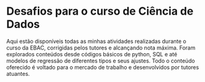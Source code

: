# Desafios para o curso de Ciência de Dados

Aqui estão disponíveis todas as minhas atividades realizadas durante o curso da EBAC, corrigidas pelos tutores e alcançando nota máxima.
Foram explorados conteúdos desde códigos básicos de python, SQL e até modelos de regressão de diferentes tipos e seus ajustes.
Todo o conteúdo oferecido é voltado para o mercado de trabalho e desenvolvidos por tutores atuantes.
